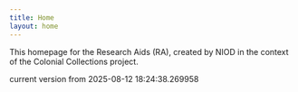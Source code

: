 ```yaml
---
title: Home
layout: home
---
```


This homepage for the Research Aids (RA), created by NIOD in the context of the Colonial Collections project. 


current version from 2025-08-12 18:24:38.269958